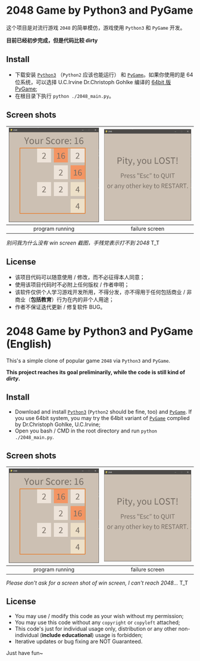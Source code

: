 # 2048 Game by Python3 and PyGame

这个项目是对流行游戏 `2048` 的简单模仿，游戏使用 ` Python3 ` 和 `PyGame` 开发。

**目前已经初步完成，但是代码比较 dirty**

## Install

- 下载安装 [`Python3`](https://www.python.org/downloads/) （`Python2` 应该也能运行） 和 [`PyGame`](http://www.pygame.org/download.shtml)。如果你使用的是 64 位系统，可以选择 U.C.Irvine Dr.Christoph Gohlke 编译的 [64bit 版 PyGame](http://www.lfd.uci.edu/~gohlke/pythonlibs/#pygame);
- 在根目录下执行 `python ./2048_main.py`。

## Screen shots

![running](resource/img/running.png) | ![fail](resource/img/fail.png)
:---:|:---:
program running | failure screen

*别问我为什么没有 win screen 截图，手残党表示打不到 2048* T_T

## License

- 该项目代码可以随意使用 / 修改，而不必征得本人同意；
- 使用该项目代码时不必附上任何版权 / 作者申明；
- 该软件仅供个人学习游戏开发所用，不得分发，亦不得用于任何包括商业 / 非商业（**包括教育**）行为在内的非个人用途；
- 作者不保证迭代更新 / 修复软件 BUG。

# 2048 Game by Python3 and PyGame (English)

This's a simple clone of popular game `2048` via `Python3` and `PyGame`.

**This project reaches its goal preliminarily, while the code is still kind of *dirty*.**

## Install

- Download and install [`Python3`](https://www.python.org/downloads/) (`Python2` should be fine, too) and [`PyGame`](http://www.pygame.org/download.shtml). If you use 64bit system, you may try the 64bit variant of [`PyGame`](http://www.lfd.uci.edu/~gohlke/pythonlibs/#pygame) complied by Dr.Christoph Gohlke, U.C.Irvine;
- Open you bash / CMD in the root directory and run `python ./2048_main.py`.

## Screen shots

![running](resource/img/running.png) | ![fail](resource/img/fail.png)
:---:|:---:
program running | failure screen

*Please don't ask for a screen shot of win screen, I can't reach 2048...* T_T

## License

- You may use / modify this code as your wish without my permission;
- You may use this code without any `copyright` or `copyleft` attached;
- This code's just for individual usage only, distribution or any other non-individual (**include educational**) usage is forbidden;
- Iterative updates or bug fixing are NOT Guaranteed.

Just have fun~
